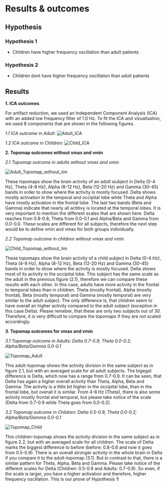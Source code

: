 # Results & outcomes


## Hypothesis

### Hypothesis 1
- Children have higher frequency oscillation than adult patients

### Hypothesis 2
- Children dont have higher frequency oscillation than adult patients 


## Results

**1. ICA outcomes** 

For artifact reduction, we used an Independent Component Analysis (ICA) with an added low frequency filter of 1.0 Hz. To fit the ICA and vizualisation, we used 8 components that are shown in the following figures. 

_1.1 ICA outcome in Adult:_
![Adult_ICA](https://user-images.githubusercontent.com/82948946/126979246-936a2803-0586-4ee9-bb31-379556276ec2.png)

_1.2 ICA outcome in Children:_
![Child_ICA](https://user-images.githubusercontent.com/82948946/126979253-fec58dbc-fead-4fdc-bbb9-7ab36bb9f425.png)

**2. Topomap outcomes without vmax and vmin**


_2.1 Topomap outcome in adults without vmax and vmin_ 

![Adult_Topomap_without_lim](https://user-images.githubusercontent.com/82948946/126979376-4395b592-351b-4aad-9203-f9c7c67946b7.png)

These topomaps show the brain activity of an adult siubject in Delta (0-4 Hz), Theta (4-8 Hz), Alpha (8-12 Hz), Beta (12-20 Hz) and Gamma (30-45) bands in order to show where the activity is mostly focused. Delta shows mostly activation in the temporal and occipital lobe while Theta and Alpha have mostly activation in the frontal lobe. The last two bands (Beta and Gamma) indicate that nearly all actitivy is located at the temporal lobes.
It is very important to mention the different scales that are shown here. Delta reaches from 0.8-0.8; Theta from 0.0-0.1 and Alpha/Beta and Gamma from 0.0-0.0. These scales are different for all subjects, therefore the next step would be to define vmin and vmax for both groups individually.

_2.2 Topomap outcome in children without vmax and vmin_

![Child_Topomap_without_lim](https://user-images.githubusercontent.com/82948946/126979387-676bd9f8-0a97-4229-beda-18eeb1103a5b.png)

These topomaps show the brain activity of a child subject in Delta (0-4 Hz), Theta (4-8 Hz), Alpha (8-12 Hz), Beta (12-20 Hz) and Gamma (30-45) bands in order to show where the activity is mostly focused. Delta shows most of its activity in the occipital lobe. This subject has the same scale as the adult in the previous figure (2.1), therefore we can compare these results with each other. In this case, adults have more activity in the frontal to temporal lobes than in children. Theta (mostly frontal), Alpha (mostly frontal), Beta (mostly temporal) and Gamma (mostly temporal) are very similar to the adult subject. The only difference is, that children seem to have overall an higher activity compared to the adult subject (exception in this case Delta). Please remeber, that these are only two subjects out of 30. Therefore, it is very difficult to compare the topomaps if they are not scaled accordingly.   



**3. Topomap outcomes for vmax and vmin**


_3.1 Topomap outcome in Adults: Delta 0.7-0.9; Theta 0.0-0.2; Alpha/Beta/Gamma 0.0-0.1_

![Topomap_Adult](https://user-images.githubusercontent.com/82948946/126980285-4da35307-7e2d-47f0-8eb7-679ba255c8c9.PNG)

This adult-topomap shows the activity division in the same subject as in figure 2.1, but with an averaged scale for all adult subjects. The bigegst difference is Delta, which now has a range from 0.7-0.9. It can be seen, that Delta has again a higher overall activity than Theta, Alpha, Beta and Gamma. The activity is a little bit higher in the occipital lobe, than in the frontal lobe, but overall it is similar. From 4-8 Hz (Theta), there is also some activity mostly frontal and temporal, but please take notice of the scale (Delta from 0.7-0.9 while Theta goes from 0.0-0.2). 




_3.2 Topomap outcome in Children: Delta 0.5-0.9; Theta 0.0-0.2; Alpha/Beta/Gamma 0.0-0.1_

![Topomap_Child](https://user-images.githubusercontent.com/82948946/126980301-cf361820-703b-48da-b4d7-6478e3eadfe9.PNG)

This children-topomap shows the activity division in the same subject as in figure 2.2, but with an averaged scale for all children. The scale of Delta marks the biggest difference to before (before: 0.8-0.8 and now it goes from 0.5-0.9). There is an overall stronger activity in the whole brain in Delta if you compare it to the adult-topomap (3.1). But in contrast to that, there is a similar pattern for Theta, Alpha, Beta and Gamma. Please take notice of the different scales for Delta (Children: 0.5-0.9 and Adults: 0.7-0.9). So even, if the scale is larger, you have a higher activation and therefore, higher frequency oscillation. This is our prove of Hypothesis 1!
   



